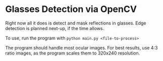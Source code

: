 # Glasses Detection via OpenCV

Right now all it does is detect and mask reflections in glasses. Edge detection is planned next-up, if the time allows.

To use, run the program with `python main.py <file-to-process>`

The program should handle most ocular images. For best results, use 4:3 ratio images, as the program scales them to 320x240 resolution.

